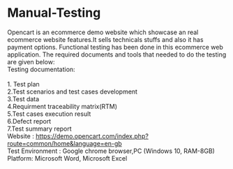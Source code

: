 # Manual-Testing
Opencart is an ecommerce demo website which showcase an real ecommerce website features.It sells technicals stuffs and also it has payment options. Functional testing has been done in this ecommerce web application. The required documents and tools that needed to do the testing are given below: <br>
Testing documentation: <br>
<br>1. Test plan <br>
2.Test scenarios and test cases development <br>
3.Test data <br>
4.Requirment traceability matrix(RTM) <br>
5.Test cases execution result <br>
6.Defect report <br>
7.Test summary report <br>
Website : https://demo.opencart.com/index.php?route=common/home&language=en-gb <br>
Test Environment : Google chrome browser,PC (Windows 10, RAM-8GB) <br>
Platform: Microsoft Word, Microsoft Excel
